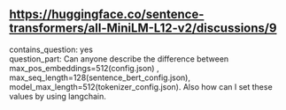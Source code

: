 ## https://huggingface.co/sentence-transformers/all-MiniLM-L12-v2/discussions/9

contains_question: yes  
question_part: Can anyone describe the difference between max_pos_embeddings=512(config.json) , max_seq_length=128(sentence_bert_config.json), model_max_length=512(tokenizer_config.json). Also how can I set these values by using langchain.